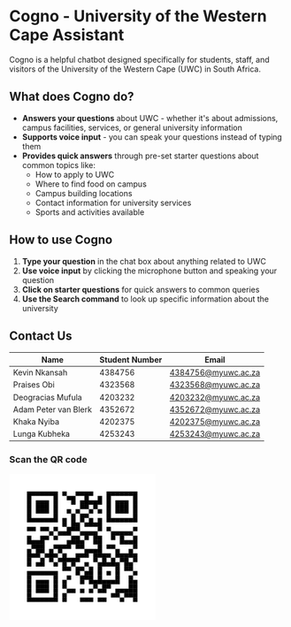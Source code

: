 # Cogno - University of the Western Cape Assistant

Cogno is a helpful chatbot designed specifically for students, staff, and visitors of the University of the Western Cape (UWC) in South Africa.

## What does Cogno do?

- **Answers your questions** about UWC - whether it's about admissions, campus facilities, services, or general university information
- **Supports voice input** - you can speak your questions instead of typing them
- **Provides quick answers** through pre-set starter questions about common topics like:
  - How to apply to UWC
  - Where to find food on campus
  - Campus building locations
  - Contact information for university services
  - Sports and activities available

## How to use Cogno

1. **Type your question** in the chat box about anything related to UWC
2. **Use voice input** by clicking the microphone button and speaking your question
3. **Click on starter questions** for quick answers to common queries
4. **Use the Search command** to look up specific information about the university

## Contact Us

| Name                 | Student Number | Email               |
| -------------------- | -------------- | ------------------- |
| Kevin Nkansah        | 4384756        | 4384756@myuwc.ac.za |
| Praises Obi          | 4323568        | 4323568@myuwc.ac.za |
| Deogracias Mufula    | 4203232        | 4203232@myuwc.ac.za |
| Adam Peter van Blerk | 4352672        | 4352672@myuwc.ac.za |
| Khaka Nyiba          | 4202375        | 4202375@myuwc.ac.za |
| Lunga Kubheka        | 4253243        | 4253243@myuwc.ac.za |

### Scan the QR code

![Scan the QR code](public/qr-code.svg)
